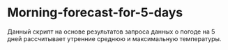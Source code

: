 # Morning-forecast-for-5-days

Данный скрипт на основе результатов запроса данных о погоде на 5 дней рассчитывает утренние среднюю и максимальную температуры.
